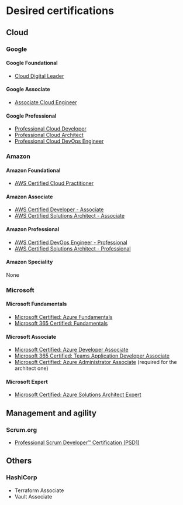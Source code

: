 # Desired certifications

## Cloud

### Google

#### Google Foundational

- [Cloud Digital Leader](https://cloud.google.com/certification/cloud-digital-leader)

#### Google Associate

- [Associate Cloud Engineer](https://cloud.google.com/certification/cloud-engineer)

#### Google Professional

- [Professional Cloud Developer](https://cloud.google.com/certification/cloud-developer)
- [Professional Cloud Architect](https://cloud.google.com/certification/cloud-architect)
- [Professional Cloud DevOps Engineer](https://cloud.google.com/certification#why-get-google-cloud-certified)

### Amazon

#### Amazon Foundational

- [AWS Certified Cloud Practitioner](https://aws.amazon.com/certification/certified-cloud-practitioner/)

#### Amazon Associate

- [AWS Certified Developer - Associate](https://aws.amazon.com/certification/certified-developer-associate/)
- [AWS Certified Solutions Architect - Associate](https://aws.amazon.com/certification/certified-solutions-architect-associate/)

#### Amazon Professional

- [AWS Certified DevOps Engineer - Professional](https://aws.amazon.com/certification/certified-devops-engineer-professional/)
- [AWS Certified Solutions Architect - Professional](https://aws.amazon.com/certification/certified-solutions-architect-professional/)

#### Amazon Speciality

None

### Microsoft

#### Microsoft Fundamentals

- [Microsoft Certified: Azure Fundamentals](https://learn.microsoft.com/en-us/certifications/azure-fundamentals)
- [Microsoft 365 Certified: Fundamentals](https://learn.microsoft.com/en-us/certifications/microsoft-365-fundamentals)

#### Microsoft Associate

- [Microsoft Certified: Azure Developer Associate](https://learn.microsoft.com/en-us/certifications/azure-developer)
- [Microsoft 365 Certified: Teams Application Developer Associate](https://learn.microsoft.com/en-us/certifications/m365-teams-application-developer-associate)
- [Microsoft Certified: Azure Administrator Associate](https://learn.microsoft.com/en-us/certifications/azure-administrator) (required for the architect one)

#### Microsoft Expert

- [Microsoft Certified: Azure Solutions Architect Expert](https://learn.microsoft.com/en-us/certifications/azure-solutions-architect/)

## Management and agility

### Scrum.org

- [Professional Scrum Developer™ Certification (PSD1)](https://www.scrum.org/assessments/professional-scrum-developer-certification)

## Others

### HashiCorp

- Terraform Associate
- Vault Associate
